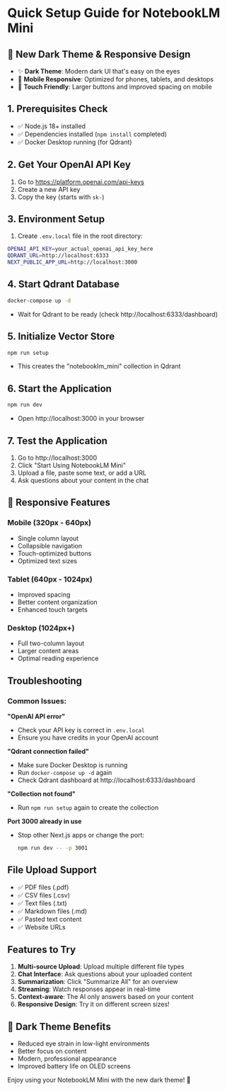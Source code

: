# Quick Setup Guide for NotebookLM Mini

## 🎨 **New Dark Theme & Responsive Design**
- ✨ **Dark Theme**: Modern dark UI that's easy on the eyes
- 📱 **Mobile Responsive**: Optimized for phones, tablets, and desktops
- 🎯 **Touch Friendly**: Larger buttons and improved spacing on mobile

## 1. Prerequisites Check
- ✅ Node.js 18+ installed
- ✅ Dependencies installed (`npm install` completed)
- ✅ Docker Desktop running (for Qdrant)

## 2. Get Your OpenAI API Key
1. Go to https://platform.openai.com/api-keys
2. Create a new API key
3. Copy the key (starts with `sk-`)

## 3. Environment Setup
1. Create `.env.local` file in the root directory:
```bash
OPENAI_API_KEY=your_actual_openai_api_key_here
QDRANT_URL=http://localhost:6333
NEXT_PUBLIC_APP_URL=http://localhost:3000
```

## 4. Start Qdrant Database
```bash
docker-compose up -d
```
- Wait for Qdrant to be ready (check http://localhost:6333/dashboard)

## 5. Initialize Vector Store
```bash
npm run setup
```
- This creates the "notebooklm_mini" collection in Qdrant

## 6. Start the Application
```bash
npm run dev
```
- Open http://localhost:3000 in your browser

## 7. Test the Application
1. Go to http://localhost:3000
2. Click "Start Using NotebookLM Mini"
3. Upload a file, paste some text, or add a URL
4. Ask questions about your content in the chat

## 📱 **Responsive Features**

### Mobile (320px - 640px)
- Single column layout
- Collapsible navigation
- Touch-optimized buttons
- Optimized text sizes

### Tablet (640px - 1024px) 
- Improved spacing
- Better content organization
- Enhanced touch targets

### Desktop (1024px+)
- Full two-column layout
- Larger content areas
- Optimal reading experience

## Troubleshooting

### Common Issues:

**"OpenAI API error"**
- Check your API key is correct in `.env.local`
- Ensure you have credits in your OpenAI account

**"Qdrant connection failed"**
- Make sure Docker Desktop is running
- Run `docker-compose up -d` again
- Check Qdrant dashboard at http://localhost:6333/dashboard

**"Collection not found"**
- Run `npm run setup` again to create the collection

**Port 3000 already in use**
- Stop other Next.js apps or change the port:
  ```bash
  npm run dev -- -p 3001
  ```

## File Upload Support
- ✅ PDF files (.pdf)
- ✅ CSV files (.csv) 
- ✅ Text files (.txt)
- ✅ Markdown files (.md)
- ✅ Pasted text content
- ✅ Website URLs

## Features to Try
1. **Multi-source Upload**: Upload multiple different file types
2. **Chat Interface**: Ask questions about your uploaded content
3. **Summarization**: Click "Summarize All" for an overview
4. **Streaming**: Watch responses appear in real-time
5. **Context-aware**: The AI only answers based on your content
6. **Responsive Design**: Try it on different screen sizes!

## 🌟 **Dark Theme Benefits**
- Reduced eye strain in low-light environments
- Better focus on content
- Modern, professional appearance
- Improved battery life on OLED screens

Enjoy using your NotebookLM Mini with the new dark theme! 🚀
